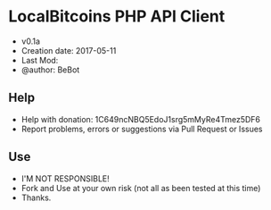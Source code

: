 # LocalBitcoins PHP API Client
* v0.1a
* Creation date: 2017-05-11
* Last Mod: 
* @author: BeBot

## Help
* Help with donation: 1C649ncNBQ5EdoJ1srg5mMyRe4Tmez5DF6
* Report problems, errors or suggestions via Pull Request or Issues

## Use
* I'M NOT RESPONSIBLE!
* Fork and Use at your own risk (not all as been tested at this time)
* Thanks.